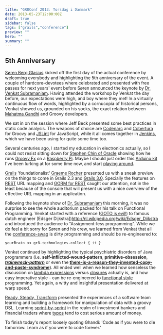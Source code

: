 ```yaml
---
title: "GR8Conf 2013: Torsdag i Danmark"
date: 2013-05-23T12:00:00Z
draft: true
sidebar: false
tags: ["grails","conference"]
preview: ""
hero: ""
summary: ""
---
```


## 5th Anniversary
[Søren Berg Glasius](https://twitter.com/sbglasius) kicked off the first day of the actual conference by welcoming everybody and highlighting the 5th anniversary of the event. A couple of hardcore-devotees where celebrated and presented with free passes for next years' event before Søren announced the keynote by [Dr. Venkat Subramaniam](http://www.agiledeveloper.com/). Having attended the workshop by Venkat the day before, our expectations were high, and boy where they met! In a virtually continuous flow of words, highlighted by a cornucopia of historical persons, Venkat showed us, grounded on his socks, the exact relation between [Mahatma Gandhi](http://en.wikipedia.org/wiki/Ghandi) and Groovy developers.


We sat in on the session where Jeff Beck presented some best practices in static code analysis. The weapons of choice are [Codenarc](http://codenarc.sourceforge.net/) and [Cobertura](http://cobertura.sourceforge.net/) for Groovy and [JSLint](http://www.jslint.com/) for JavaScript, while it all comes together in [Jenkins](http://en.wikipedia.org/wiki/Jenkins_(software)), which we have been using for quite some time too.


Several centuries ago, I started my education in electronics actually, so I could not resist sitting down for [Stephen Chin of Oracle](http://steveonjava.com/) showing how he runs [Groovy Fx](http://groovyfx.org/) on a [Raspberry Pi](http://www.raspberrypi.org/). Maybe I should just order this [Arduino kit](http://www.conrad.nl/ce/nl/product/095060/The-Arduino-Starter-Kit) I've been lurking at for some time now, and start [playing around](http://blog.makezine.com/arduino/).

[Grails](http://en.wikipedia.org/wiki/Grails_(framework)) 'foundationalist' [Graeme Rocher](http://grails.io/) presented us with a sneak preview on the things to come in Grails 2.3 and [Grails 3.0](http://grails.org/Roadmap). Specially the features on [REST](http://www.ics.uci.edu/~fielding/pubs/dissertation/rest_arch_style.htm) URL mapping and [GORM for REST](https://github.com/grails/grails-core/wiki/Grails-2.3:-REST-Improvements) caught our attention, not in the least because of the console that will present us with a nice overview of the effective URL mapping in an application.

Following the keynote show of [Dr. Subramaniam](https://twitter.com/venkat_s) this morning, it was no surprise to see the whole auditorium packed for his talk on Functional Programming. Venkat started with a reference ([GOTO is evil!](http://nl.wikipedia.org/wiki/GOTO)) to famous dutch engineer [Edsger Dijkstra])http://nl.wikipedia.org/wiki/Edsger_Dijkstra and introduced the audience to "Assignment-less programming". While we do feel a bit sorry for Søren and his crew, we learned from Venkat that all the [conference-swag](http://en.wikipedia.org/wiki/Promotional_item) is dirty programming and should be re-engineered to:

`yourBrain << gr8.technologies.collect { it }`

Venkat continued by highlighting the typical psychiatric disorders of Java programmers (i.e. **self-inflicted-wound-pattern**, **primitive-obsession**, ***[trainwreck-pattern](http://en.wikipedia.org/wiki/Language_primitive)*** or even the **[there-is-a-reason-they-invented-copy-and-paste-syndrome](http://en.wikipedia.org/wiki/Copy_and_paste)**). All ended well when we learned how senseless the discussion on [lambda expressions](http://www.codeproject.com/Tips/298963/Understand-Lambda-Expressions-in-3-minutes) versus [closures](http://groovy.codehaus.org/Closures) actually is, and how easy imperative style - can be re-engineered to [functional style](http://stackoverflow.com/questions/602444/what-is-functional-declarative-and-imperative-programming) programming. Yet again, a witty and insightful presentation delivered at warp speed.

[Ready, Steady, Transform](http://gr8conf.eu/Presentations/Ready--Steady--Transform) presented the experiences of a software team learning and building a framework for manipulation of data with a groovy DSL. Learning [sprint-by-sprint](http://en.wikipedia.org/wiki/Scrum_(development)) in the realm of investment bankers and financial traders where [typos](http://en.wikipedia.org/wiki/Typos) tend to cost serious amount of money.

To finish today's report loosely quoting Ghandi: 'Code as if you were to die tomorrow. Learn as if you were to code forever.'